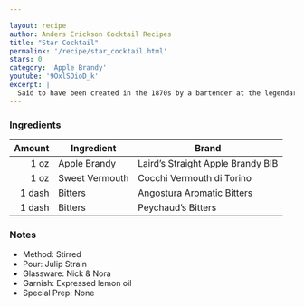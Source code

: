 ```yaml
---

layout: recipe
author: Anders Erickson Cocktail Recipes
title: "Star Cocktail"
permalink: '/recipe/star_cocktail.html'
stars: 0
category: 'Apple Brandy'
youtube: '9OxlSOioD_k'
excerpt: |
  Said to have been created in the 1870s by a bartender at the legendary Manhattan Club, which once stood at the north corner of 34th Street and 5th Avenue, New York City. Our recipe is adapted from George J. Kappeler's 1895 <i>Modern American Drinks – How to Mix and Serve All Kinds of Cups and Drinks</i>. The "Star Cocktail (No. 2)" notably also appears in Harry Craddock's 1930 <i>The Savoy Cocktail Book</i>.
---
```


### Ingredients

| Amount | Ingredient     | Brand                             |
| -----: | -------------- | --------------------------------- |
|   1 oz | Apple Brandy   | Laird’s Straight Apple Brandy BIB |
|   1 oz | Sweet Vermouth | Cocchi Vermouth di Torino         |
| 1 dash | Bitters        | Angostura Aromatic Bitters        |
| 1 dash | Bitters        | Peychaud’s Bitters                |

### Notes

- Method: Stirred
- Pour: Julip Strain
- Glassware: Nick &amp; Nora
- Garnish: Expressed lemon oil
- Special Prep: None
